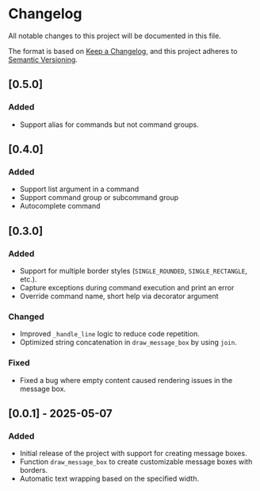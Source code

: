 # Changelog

All notable changes to this project will be documented in this file.

The format is based on [Keep a Changelog](https://keepachangelog.com/en/1.0.0/), and this project adheres to [Semantic Versioning](https://semver.org/).

## [0.5.0]
### Added
- Support alias for commands but not command groups.

## [0.4.0]
### Added
- Support list argument in a command
- Support command group or subcommand group
- Autocomplete command

## [0.3.0]
### Added
- Support for multiple border styles (`SINGLE_ROUNDED`, `SINGLE_RECTANGLE`, etc.).
- Capture exceptions during command execution and print an error
- Override command name, short help via decorator argument

### Changed
- Improved `_handle_line` logic to reduce code repetition.
- Optimized string concatenation in `draw_message_box` by using `join`.

### Fixed
- Fixed a bug where empty content caused rendering issues in the message box.

## [0.0.1] - 2025-05-07
### Added
- Initial release of the project with support for creating message boxes.
- Function `draw_message_box` to create customizable message boxes with borders.
- Automatic text wrapping based on the specified width.
